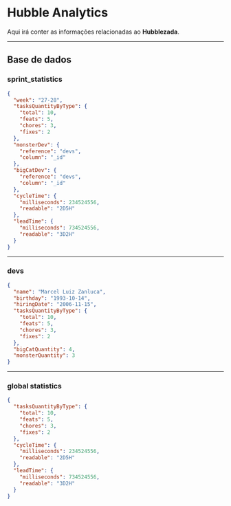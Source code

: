 # Hubble Analytics

Aqui irá conter as informações relacionadas ao **Hubblezada**.

---

## Base de dados


### sprint_statistics
```json
{
  "week": "27-28",
  "tasksQuantityByType": {
    "total": 10,
    "feats": 5,
    "chores": 3,
    "fixes": 2
  },
  "monsterDev": {
    "reference": "devs",
    "column": "_id"
  },
  "bigCatDev": {
    "reference": "devs",
    "column": "_id"
  },
  "cycleTime": {
    "milliseconds": 234524556,
    "readable": "2D5H"
  },
  "leadTime": {
    "milliseconds": 734524556,
    "readable": "3D2H"
  }
}
```

---

### devs

```json
{
  "name": "Marcel Luiz Zanluca",
  "birthday": "1993-10-14",
  "hiringDate": "2006-11-15",
  "tasksQuantityByType": {
    "total": 10,
    "feats": 5,
    "chores": 3,
    "fixes": 2
  },
  "bigCatQuantity": 4,
  "monsterQuantity": 3
}
```

---

### global statistics

```json
{
  "tasksQuantityByType": {
    "total": 10,
    "feats": 5,
    "chores": 3,
    "fixes": 2
  },
  "cycleTime": {
    "milliseconds": 234524556,
    "readable": "2D5H"
  },
  "leadTime": {
    "milliseconds": 734524556,
    "readable": "3D2H"
  }
}
```